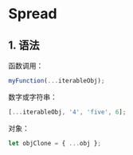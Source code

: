 # Spread

## 1. 语法

函数调用：

```js
myFunction(...iterableObj);
```

数字或字符串：

```js
[...iterableObj, '4', 'five', 6];
```

对象： 
```js
let objClone = { ...obj };
```
